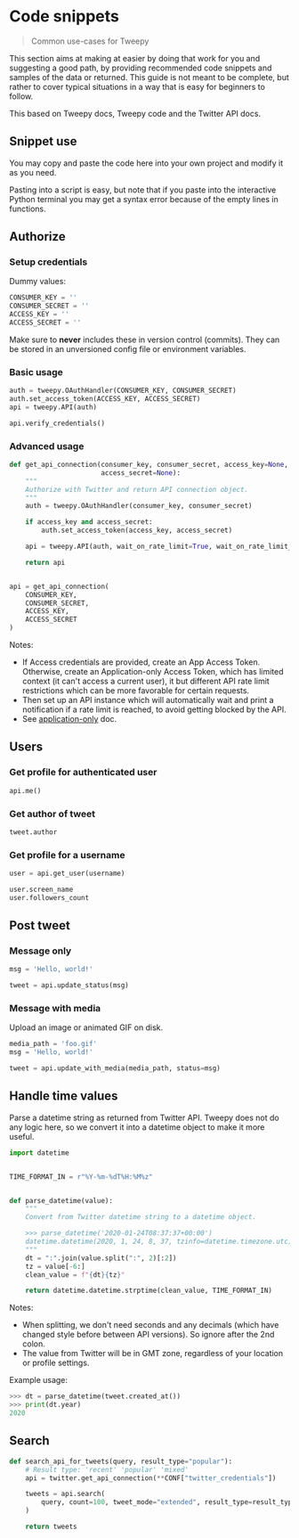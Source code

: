 # Code snippets
> Common use-cases for Tweepy


This section aims at making at easier by doing that work for you and suggesting a good path, by providing recommended code snippets and samples of the data or returned. This guide is not meant to be complete, but rather to cover typical situations in a way that is easy for beginners to follow.

This based on Tweepy docs, Tweepy code and the Twitter API docs.

## Snippet use

You may copy and paste the code here into your own project and modify it as you need.

Pasting into a script is easy, but note that if you paste into the interactive Python terminal you may get a syntax error because of the empty lines in functions.


## Authorize

### Setup credentials

Dummy values:

```python
CONSUMER_KEY = ''
CONSUMER_SECRET = ''
ACCESS_KEY = ''
ACCESS_SECRET = ''
```

Make sure to **never** includes these in version control (commits). They can be stored in an unversioned config file or environment variables.


### Basic usage

```python
auth = tweepy.OAuthHandler(CONSUMER_KEY, CONSUMER_SECRET)
auth.set_access_token(ACCESS_KEY, ACCESS_SECRET)
api = tweepy.API(auth)

api.verify_credentials()
```

### Advanced usage

```python
def get_api_connection(consumer_key, consumer_secret, access_key=None,
                       access_secret=None):
    """
    Authorize with Twitter and return API connection object.
    """
    auth = tweepy.OAuthHandler(consumer_key, consumer_secret)

    if access_key and access_secret:
        auth.set_access_token(access_key, access_secret)

    api = tweepy.API(auth, wait_on_rate_limit=True, wait_on_rate_limit_notify=True)

    return api


api = get_api_connection(
    CONSUMER_KEY,
    CONSUMER_SECRET,
    ACCESS_KEY,
    ACCESS_SECRET
)
```

Notes:

- If Access credentials are provided, create an App Access Token. Otherwise, create an Application-only Access Token, which has limited context (it can't access a current user), it but different API rate limit restrictions which can be more favorable for certain requests.
- Then set up an API instance which will automatically wait and print a notification if a rate
limit is reached, to avoid getting blocked by the API.
- See [application-only](https://developer.twitter.com/en/docs/basics/authentication/overview/application-only) doc.


## Users

### Get profile for authenticated user

```python
api.me()
```

### Get author of tweet

```python
tweet.author
```

### Get profile for a username

```python
user = api.get_user(username)

user.screen_name
user.followers_count
```


## Post tweet

### Message only

```python
msg = 'Hello, world!'

tweet = api.update_status(msg)
```

### Message with media

Upload an image or animated GIF on disk.

```python
media_path = 'foo.gif'
msg = 'Hello, world!'

tweet = api.update_with_media(media_path, status=msg)
```


## Handle time values

Parse a datetime string as returned from Twitter API. Tweepy does not do any logic here, so we convert it into a datetime object to make it more useful.

```python
import datetime


TIME_FORMAT_IN = r"%Y-%m-%dT%H:%M%z"


def parse_datetime(value):
    """
    Convert from Twitter datetime string to a datetime object.

    >>> parse_datetime('2020-01-24T08:37:37+00:00')
    datetime.datetime(2020, 1, 24, 8, 37, tzinfo=datetime.timezone.utc)
    """
    dt = ":".join(value.split(":", 2)[:2])
    tz = value[-6:]
    clean_value = f"{dt}{tz}"

    return datetime.datetime.strptime(clean_value, TIME_FORMAT_IN)
```

Notes:

- When splitting, we don't need seconds and any decimals (which have changed style before between API versions). So ignore after the 2nd colon.
- The value from Twitter will be in GMT zone, regardless of your location or profile settings.

Example usage:

```python
>>> dt = parse_datetime(tweet.created_at())
>>> print(dt.year)
2020
```


## Search

```python
def search_api_for_tweets(query, result_type="popular"):
    # Result type: 'recent' 'popular' 'mixed'
    api = twitter.get_api_connection(**CONF["twitter_credentials"])

    tweets = api.search(
        query, count=100, tweet_mode="extended", result_type=result_type
    )

    return tweets
```
